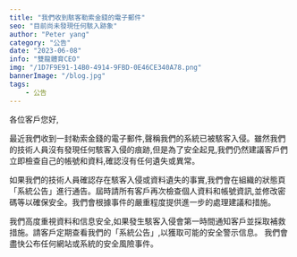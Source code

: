```yaml
---
title: "我們收到駭客勒索金錢的電子郵件"
seo: "目前尚未發現任何駭入跡象"
author: "Peter yang"
category: "公告"
date: "2023-06-08"
info: "雙龍體育CEO"
img: "/1D7F9E91-14B0-4914-9FBD-0E46CE340A78.png"
bannerImage: "/blog.jpg"
tags:
    - 公告
---
```


各位客戶您好,  

最近我們收到一封勒索金錢的電子郵件,聲稱我們的系統已被駭客入侵。雖然我們的技術人員沒有發現任何駭客入侵的痕跡,但是為了安全起見,我們仍然建議客戶們立即檢查自己的帳號和資料,確認沒有任何遺失或異常。  



如果我們的技術人員確認存在駭客入侵或資料遺失的事實,我們會在組織的狀態頁「系統公告」進行通告。屆時請所有客戶再次檢查個人資料和帳號資訊,並修改密碼等以確保安全。我們會根據事件的嚴重程度提供進一步的處理建議和措施。  

我們高度重視資料和信息安全,如果發生駭客入侵會第一時間通知客戶並採取補救措施。請客戶定期查看我們的「系統公告」,以獲取可能的安全警示信息。 我們會盡快公布任何網站或系統的安全風險事件。

